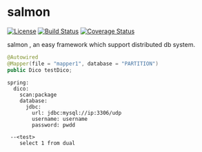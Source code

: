 salmon
====
[![License](http://img.shields.io/:license-apache-brightgreen.svg)](http://www.apache.org/licenses/LICENSE-2.0.html)
[![Build Status](https://travis-ci.org/data2/salmon.svg?branch=master)](https://travis-ci.org/data2/salmon)
[![Coverage Status](https://coveralls.io/repos/github/data2/salmon/badge.svg)](https://coveralls.io/github/data2/salmon)

salmon , an easy framework which support distributed db system.
```java
@Autowired
@Mapper(file = "mapper1", database = "PARTITION")
public Dico testDico;
```        
    spring:
      dico:
        scan:package
        database:
          jdbc:
            url: jdbc:mysql://ip:3306/udp
            username: username
            password: pwdd
            
     --<test>
        select 1 from dual

